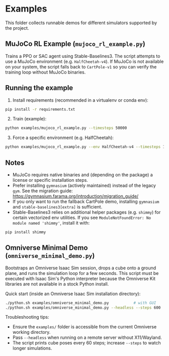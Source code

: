 Examples
========

This folder collects runnable demos for different simulators supported by the project.

MuJoCo RL Example (`mujoco_rl_example.py`)
-----------------------------------------

Trains a PPO or SAC agent using Stable-Baselines3. The script attempts to use a MuJoCo
environment (e.g. `HalfCheetah-v4`). If MuJoCo is not available on your system, the script falls
back to `CartPole-v1` so you can verify the training loop without MuJoCo binaries.

Running the example
-------------------

1. Install requirements (recommended in a virtualenv or conda env):

```bash
pip install -r requirements.txt
```

2. Train (example):

```bash
python examples/mujoco_rl_example.py --timesteps 50000
```

3. Force a specific environment (e.g. HalfCheetah):

```bash
python examples/mujoco_rl_example.py --env HalfCheetah-v4 --timesteps 100000
```

Notes
-----
- MuJoCo requires native binaries and (depending on the package) a license or specific installation steps.
 - Prefer installing `gymnasium` (actively maintained) instead of the legacy `gym`. See the migration guide:
   https://gymnasium.farama.org/introduction/migration_guide/
 - If you only want to run the fallback CartPole demo, installing `gymnasium` and `stable-baselines3[extra]` is sufficient.
 - Stable-Baselines3 relies on additional helper packages (e.g. `shimmy`) for certain vectorized env utilities.
   If you see `ModuleNotFoundError: No module named 'shimmy'`, install it with:

```bash
pip install shimmy
```


Omniverse Minimal Demo (`omniverse_minimal_demo.py`)
---------------------------------------------------

Bootstraps an Omniverse Isaac Sim session, drops a cube onto a ground plane, and runs the
simulation loop for a few seconds. This script must be executed with Isaac Sim's Python
interpreter because the Omniverse Kit libraries are not available in a stock Python install.

Quick start (inside an Omniverse Isaac Sim installation directory):

```bash
./python.sh examples/omniverse_minimal_demo.py           # with GUI
./python.sh examples/omniverse_minimal_demo.py --headless --steps 600
```

Troubleshooting tips:

- Ensure the `examples/` folder is accessible from the current Omniverse working directory.
- Pass `--headless` when running on a remote server without X11/Wayland.
- The script prints cube poses every 60 steps; increase `--steps` to watch longer simulations.
